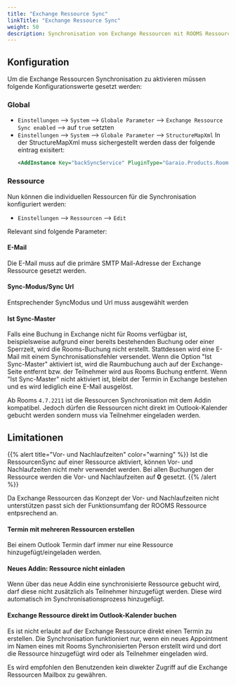 ```yaml
---
title: "Exchange Ressource Sync"
linkTitle: "Exchange Ressource Sync"
weight: 50
description: Synchronisation von Exchange Ressourcen mit ROOMS Ressourcen
---
```

## Konfiguration 
Um die Exchange Ressourcen Synchronisation zu aktivieren müssen folgende Konfigurationswerte gesetzt werden:

### Global

- `Einstellungen` --> `System` --> `Globale Parameter` --> `Exchange Ressource Sync enabled` --> auf `true` setzten
- `Einstellungen` --> `System` --> `Globale Parameter` --> `StructureMapXml`
  In der StructureMapXml muss sichergestellt werden dass der folgende eintrag exisitert:
   ```xml
   <AddInstance Key="backSyncService" PluginType="Garaio.Products.Rooms.Core.WindowsServices.BaseServiceSession,Garaio.Products.Rooms.Core" PluggedType="Garaio.Products.Rooms.Core.WindowsServices.BackSyncService.BackSyncServiceSession,Garaio.Products.Rooms.Core"/>
   ```

### Ressource
Nun können die individuellen Ressourcen für die Synchronisation konfiguriert werden:

- `Einstellungen` --> `Ressourcen` --> `Edit`

Relevant sind folgende Parameter:

#### E-Mail

Die E-Mail muss auf die primäre SMTP Mail-Adresse der Exchange Ressource gesetzt werden.

#### Sync-Modus/Sync Url

Entsprechender SyncModus und Url muss ausgewählt werden

#### Ist Sync-Master

Falls eine Buchung in Exchange nicht für Rooms verfügbar ist, beispielsweise aufgrund einer bereits bestehenden Buchung oder einer Sperrzeit, wird die Rooms-Buchung nicht erstellt. Stattdessen wird eine E-Mail mit einem Synchronisationsfehler versendet. Wenn die Option "Ist Sync-Master" aktiviert ist, wird die Raumbuchung auch auf der Exchange-Seite entfernt bzw. der Teilnehmer wird aus Rooms Buchung entfernt. Wenn "Ist Sync-Master" nicht aktiviert ist, bleibt der Termin in Exchange bestehen und es wird lediglich eine E-Mail ausgelöst.

Ab Rooms `4.7.2211` ist die Ressourcen Synchronisation mit dem Addin kompatibel. Jedoch dürfen die Ressourcen nicht direkt im Outlook-Kalender gebucht werden sondern muss via Teilnehmer eingeladen werden.

## Limitationen

{{% alert title="Vor- und Nachlaufzeiten" color="warning" %}}
Ist die RessourcenSync auf einer Ressource aktiviert, können Vor- und Nachlaufzeiten nicht mehr verwendet werden. Bei allen Buchungen der Ressource werden die Vor- und Nachlaufzeiten auf **0** gesetzt.
{{% /alert %}}

Da Exchange Ressourcen das Konzept der Vor- und Nachlaufzeiten nicht unterstützen passt sich der Funktionsumfang der ROOMS Ressource entpsrechend an.

#### Termin mit mehreren Ressourcen erstellen

Bei einem Outlook Termin darf immer nur eine Ressource hinzugefügt/eingeladen werden.

#### Neues Addin: Ressource nicht einladen

Wenn über das neue Addin eine synchronisierte Ressource gebucht wird, darf diese nicht zusätzlich als Teilnehmer hinzugefügt werden. Diese wird automatisch im Synchronisationsprozess hinzugefügt.

#### Exchange Ressource direkt im Outlook-Kalender buchen

Es ist nicht erlaubt auf der Exchange Ressource direkt einen Termin zu erstellen. Die Synchronisation funktioniert nur, wenn ein neues Appointment im Namen eines mit Rooms Synchronisierten Person erstellt wird und dort die Ressource hinzugefügt wird oder als Teilnehmer eingeladen wird.

Es wird empfohlen den Benutzenden kein diwekter Zugriff auf die Exchange Ressourcen Mailbox zu gewähren.
